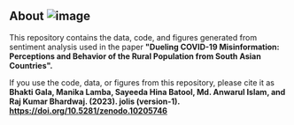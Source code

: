 ## About  ![image](https://github.com/manika-lamba/jolis/assets/67724354/36b79d4a-994d-4755-a1de-c190d927c861)

This repository contains the data, code, and figures generated from sentiment analysis used in the paper **"Dueling COVID-19 Misinformation: Perceptions and Behavior of the Rural Population from South Asian Countries".**

If you use the code, data, or figures from this repository, please cite it as **Bhakti Gala, Manika Lamba, Sayeeda Hina Batool, Md. Anwarul Islam, and  Raj Kumar Bhardwaj. (2023). jolis (version-1). https://doi.org/10.5281/zenodo.10205746**
